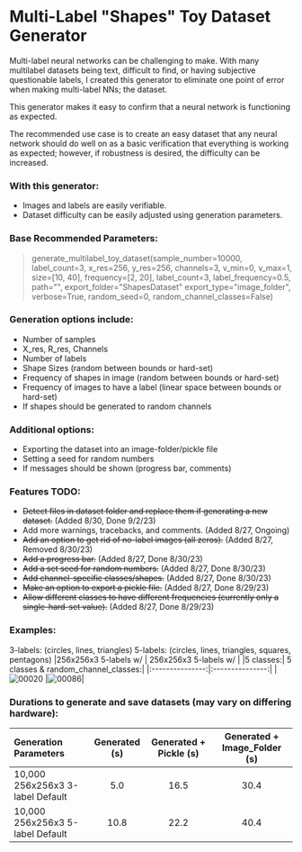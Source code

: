 # Multi-Label "Shapes" Toy Dataset Generator

Multi-label neural networks can be challenging to make.
With many multilabel datasets being text, difficult to find, or having subjective questionable labels, I created this generator to eliminate one point of error when making multi-label NNs; the dataset.

This generator makes it easy to confirm that a neural network is functioning as expected.

The recommended use case is to create an easy dataset that any neural network should do well on as a basic verification that everything is working as expected; however, if robustness is desired, the difficulty can be increased.

### With this generator:
- Images and labels are easily verifiable.
- Dataset difficulty can be easily adjusted using generation parameters.

### Base Recommended Parameters:

>generate_multilabel_toy_dataset(sample_number=10000,
                                label_count=3,
                                x_res=256, y_res=256, channels=3,
                                v_min=0, v_max=1,
                                size=[10, 40],
                                frequency=[2, 20],
                                label_count=3,
                                label_frequency=0.5,
                                path="",
                                export_folder="ShapesDataset"
                                export_type="image_folder",
                                verbose=True,
                                random_seed=0,
                                random_channel_classes=False)

### Generation options include:
- Number of samples
- X_res, R_res, Channels
- Number of labels
- Shape Sizes (random between bounds or hard-set)
- Frequency of shapes in image (random between bounds or hard-set)
- Frequency of images to have a label (linear space between bounds or hard-set)
- If shapes should be generated to random channels

### Additional options:
- Exporting the dataset into an image-folder/pickle file
- Setting a seed for random numbers
- If messages should be shown (progress bar, comments)

### Features TODO:
- ~~Detect files in dataset folder and replace them if generating a new dataset.~~ (Added 8/30, Done 9/2/23)
- Add more warnings, tracebacks, and comments. (Added 8/27, Ongoing)
- ~~Add an option to get rid of no-label images (all zeros).~~ (Added 8/27, Removed 8/30/23)
- ~~Add a progress bar.~~ (Added 8/27, Done 8/30/23)
- ~~Add a set seed for random numbers.~~ (Added 8/27, Done 8/30/23)
- ~~Add channel-specific classes/shapes.~~ (Added 8/27, Done 8/30/23)
- ~~Make an option to export a pickle file.~~ (Added 8/27, Done 8/29/23)
- ~~Allow different classes to have different frequencies (currently only a single-hard-set value).~~ (Added 8/27, Done 8/29/23)

### Examples:
3-labels: (circles, lines, triangles)
5-labels: (circles, lines, triangles, squares, pentagons)
|256x256x3 5-labels w/ | 256x256x3 5-labels w/ |
|5 classes:|  5 classes & random_channel_classes:|
|:---------------:|:---------------:|
| ![00020](https://github.com/JoshWarn/MultiLabelToyDatasetGenerator/assets/70070682/9b882357-44e8-4934-828c-c8d49bf0ae25) |![00086](https://github.com/JoshWarn/Multi-Label-Shapes-Toy-Dataset-Generator/assets/70070682/f01bf01a-7ef5-49fc-adf1-30cb6fd05fad)|



### Durations to generate and save datasets (may vary on differing hardware):
| Generation Parameters  | Generated (s) | Generated + Pickle (s) | Generated + Image_Folder (s) |
| :------------ |:---------------:|:-----:|:-----:|
| 10,000 256x256x3 3-label Default | 5.0 | 16.5 | 30.4 |
| 10,000 256x256x3 5-label Default | 10.8 | 22.2 | 40.4 |
